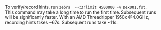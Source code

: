 
To verify/record hints, run `zebra  --z3rlimit 4500000 -v Dex001.fst`.  
This command may take a long time to run the first time.
Subsequent runs will be significantly faster.
With an AMD Threadripper 1950x @4.0GHz, recording hints takes ~67s. Subsequent runs take ~11s.
